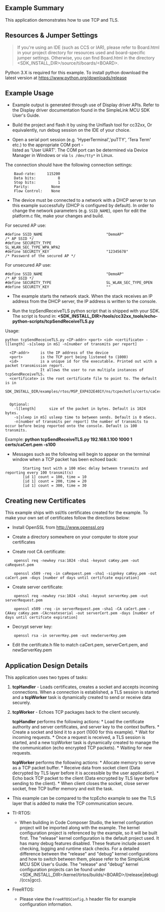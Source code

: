 ## Example Summary

This application demonstrates how to use TCP and TLS.

## Resources & Jumper Settings

> If you're using an IDE (such as CCS or IAR), please refer to Board.html in
your project directory for resources used and board-specific jumper settings.
Otherwise, you can find Board.html in the directory
&lt;SDK_INSTALL_DIR&gt;/source/ti/boards/&lt;BOARD&gt;.

Python 3.X is required for this example. To install python download the latest
version at https://www.python.org/downloads/release

## Example Usage

* Example output is generated through use of Display driver APIs. Refer to the
Display driver documentation found in the SimpleLink MCU SDK User's Guide.

* Build the project and flash it by using the Uniflash tool for cc32xx,
Or equivalently, run debug session on the IDE of your choice.

* Open a serial port session (e.g. 'HyperTerminal','puTTY', 'Tera Term' etc.) to the appropriate COM port -   
listed as 'User UART'.
The COM port can be determined via Device Manager in Windows or via `ls /dev/tty*` in Linux.

The connection should have the following connection settings:
```
    Baud-rate:     115200
    Data bits:          8
    Stop bits:          1
    Parity:          None
    Flow Control:    None
```

* The device must be connected to a network with a DHCP server to run this
example successfully (DHCP is configured by default).
In order to change the network parameters (e.g. `SSID_NAME`), open for edit the platform.c file, make
your changes and build.

For secured AP use:
```
#define SSID_NAME                             "DemoAP"                  /* AP SSID */
#define SECURITY_TYPE                         SL_WLAN_SEC_TYPE_WPA_WPA2
#define SECURITY_KEY                          "12345678"                /* Password of the secured AP */
```
For unsecured AP use:
```
#define SSID_NAME                             "DemoAP"                  /* AP SSID */
#define SECURITY_TYPE                         SL_WLAN_SEC_TYPE_OPEN
#define SECURITY_KEY                          ""
```                

* The example starts the network stack. When the stack receives an IP address from the DHCP server, the IP address is written to the console.

* Run the tcpSendReceiveTLS python script that is shipped with your SDK. The script is found in:
**&lt;SDK_INSTALL_DIR&gt;/tools/cc32xx_tools/echo-python-scripts/tcpSendReceiveTLS.py**

Usage:

```
python tcpSendReceiveTLS.py <IP-addr> <port> <id> <certificate> -l[length] -s[sleep in mS] -n[number of transmits per report]

  <IP-addr>     is the IP address of the device
  <port>        is the TCP port being listened to (1000)
  <id>          is a unique id for the executable. Printed out with a packet transmission report.
                It allows the user to run multiple instances of tcpSendReceiveTLS.
  <certificate> is the root certificate file to point to. The default is in
                SDK_INSTALL_DIR/examples/rtos/MSP_EXP432E401Y/ns/tcpechotls/certs/caCert.pem


  Optional:
    -l[length]      size of the packet in bytes. Default is 1024 bytes.
    -s[sleep in mS] usleep time to between sends. Default is 0 mSecs.
    -n[number of transmits per report] the number of transmits to occur before being reported onto the console. Default is 100 transmits.
```

  Example:
        **python tcpSendReceiveTLS.py 192.168.1.100 1000 1 certs/caCert.pem -s100**

* Messages such as the following will begin to appear on the terminal window when a TCP packet has been echoed back:
```
        Starting test with a 100 mSec delay between transmits and reporting every 100 transmit(s)
        [id 1] count = 100, time = 10
        [id 1] count = 200, time = 20
        [id 1] count = 300, time = 30
```

## Creating new Certificates

This example ships with ssl/tls certificates created for the example. To make your own set of certificates follow the directions below:

* Install OpenSSL from http://www.openssl.org

* Create a directory somewhere on your computer to store your certificates

* Create root CA certificate:
```
    openssl req -newkey rsa:1024 -sha1 -keyout caKey.pem -out caRequest.pem

    openssl x509 -req -in caRequest.pem -sha1 -signkey caKey.pem -out caCert.pem -days [number of days until certifcate expiration]
```

* Create server certificate:
```
    openssl req -newkey rsa:1024 -sha1 -keyout serverKey.pem -out serverRequest.pem

    openssl x509 -req -in serverRequest.pem -sha1 -CA caCert.pem -CAkey caKey.pem -CAcreateserial -out serverCert.pem -days [number of days until certifcate expiration]
```

* Decrypt server key:
```
    openssl rsa -in serverKey.pem -out newServerKey.pem
```

* Edit the certifcate.h file to match caCert.pem, serverCert.pem, and newServerKey.pem

## Application Design Details

This application uses two types of tasks:

1. **tcpHandler** - Loads certificates, creates a socket and accepts
                  incoming connections.  When a connection is established,
                  a TLS session is started and a **tcpWorker** task is
                  dynamically created to send or receive data securely.
2. **tcpWorker**  - Echoes TCP packages back to the client securely.

	**tcpHandler** performs the following actions:
	   * Load the certificate authority and server
	      certificates, and server key to the context buffers.
	   * Create a socket and bind it to a port (1000 for this example).
	   * Wait for incoming requests.
	   * Once a request is received, a TLS session is started,
	     and a new tcpWorker task is dynamically created to manage the
	     the communication (echo encrypted TCP packets).
	   * Waiting for new requests.
	
	**tcpWorker** performs the following actions:
	   * Allocate memory to serve as a TCP packet buffer.
	   * Receive data from socket client (Data decrypted by TLS layer before it
	     is accessible by the user application).
	   * Echo back TCP packet to the client (Data encrypted by TLS layer before
	     sending to the client).
	   * When client closes the socket, close server socket,
	     free TCP buffer memory and exit the task.

* This example can be compared to the tcpEcho example to see the TLS layer that
is added to make the TCP communication secure.

* TI-RTOS:

    * When building in Code Composer Studio, the kernel configuration project will
be imported along with the example. The kernel configuration project is
referenced by the example, so it will be built first. The "release" kernel
configuration is the default project used. It has many debug features disabled.
These feature include assert checking, logging and runtime stack checks. For a
detailed difference between the "release" and "debug" kernel configurations and
how to switch between them, please refer to the SimpleLink MCU SDK User's
Guide. The "release" and "debug" kernel configuration projects can be found
under &lt;SDK_INSTALL_DIR&gt;/kernel/tirtos/builds/&lt;BOARD&gt;/(release|debug)/(ccs|gcc).

* FreeRTOS:

    * Please view the `FreeRTOSConfig.h` header file for example configuration
information.
